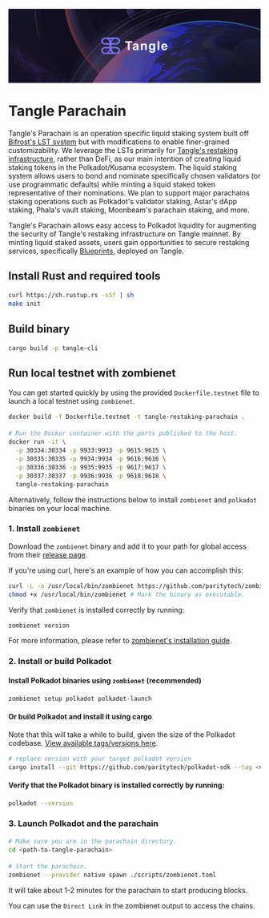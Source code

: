 <a href="https://tangle.tools"><img align="center" src="./assets/Tangle%20%20Banner.png" alt="tangle Banner"/></a>

<h1 align="left">Tangle Parachain</a></h1>

<p align="left">
	
Tangle's Parachain is an operation specific liquid staking system built off [Bifrost's LST system](https://github.com/bifrost-finance/bifrost/tree/develop/pallets) but with modifications to enable finer-grained customizability. We leverage the LSTs primarily for [Tangle's restaking infrastructure](https://github.com/webb-tools/tangle), rather than DeFi, as our main intention of creating liquid staking tokens in the Polkadot/Kusama ecosystem. The liquid staking system allows users to bond and nominate specifically chosen validators (or use programmatic defaults) while minting a liquid staked token representative of their nominations. We plan to support major parachains staking operations such as Polkadot's validator staking, Astar's dApp staking, Phala's vault staking, Moonbeam's parachain staking, and more.

Tangle's Parachain allows easy access to Polkadot liquidity for augmenting the security of Tangle's restaking infrastructure on Tangle mainnet. By minting liquid staked assets, users gain opportunities to secure restaking services, specifically [Blueprints](https://docs.tangle.tools/developers/blueprints), deployed on Tangle.

## Install Rust and required tools

```bash
curl https://sh.rustup.rs -sSf | sh
make init
```

## Build binary

```bash
cargo build -p tangle-cli
```

## Run local testnet with zombienet

You can get started quickly by using the provided `Dockerfile.testnet` file to launch a local testnet using `zombienet`.

```bash
docker build -f Dockerfile.testnet -t tangle-restaking-parachain .

# Run the Docker container with the ports published to the host.
docker run -it \
  -p 30334:30334 -p 9933:9933 -p 9615:9615 \
  -p 30335:30335 -p 9934:9934 -p 9616:9616 \
  -p 30336:30336 -p 9935:9935 -p 9617:9617 \
  -p 30337:30337 -p 9936:9936 -p 9618:9618 \
  tangle-restaking-parachain
```

Alternatively, follow the instructions below to install `zombienet` and `polkadot` binaries on your local machine.

### 1. Install `zombienet`

Download the `zombienet` binary and add it to your path for global access from their [release page](https://github.com/paritytech/zombienet/releases).

If you're using curl, here's an example of how you can accomplish this:

```bash
curl -L -o /usr/local/bin/zombienet https://github.com/paritytech/zombienet/releases/download/v1.3.105/zombienet-linux-x64
chmod +x /usr/local/bin/zombienet # Mark the binary as executable.
```

Verify that `zombienet` is installed correctly by running:

```bash
zombienet version
```

For more information, please refer to [zombienet's installation guide](https://paritytech.github.io/zombienet/install.html).

### 2. Install or build Polkadot

#### Install Polkadot binaries using `zombienet` (recommended)

```bash
zombienet setup polkadot polkadot-launch
```

#### Or build Polkadot and install it using cargo

Note that this will take a while to build, given the size of the Polkadot codebase. [View available tags/versions here](https://github.com/paritytech/polkadot-sdk/tags).

```bash
# replace version with your target polkadot version
cargo install --git https://github.com/paritytech/polkadot-sdk --tag <version> polkadot --locked
```

#### Verify that the Polkadot binary is installed correctly by running:

```bash
polkadot --version
```

### 3. Launch Polkadot and the parachain

```bash
# Make sure you are in the parachain directory.
cd <path-to-tangle-parachain>

# Start the parachain.
zombienet --provider native spawn ./scripts/zombienet.toml
```

It will take about 1-2 minutes for the parachain to start producing blocks.

You can use the `Direct Link` in the zombienet output to access the chains.
